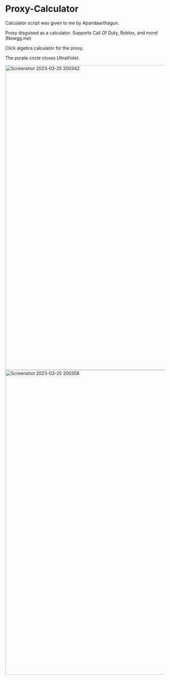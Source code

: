 # Proxy-Calculator
Calculator script was given to me by Apandawithagun.

Proxy disguised as a calculator. Supports Call Of Duty, Roblox, and more! (Nowgg.me)

Click algebra calculator for the proxy.

The purple circle closes UltraViolet.

<img width="960" alt="Screenshot 2023-03-25 200342" src="https://user-images.githubusercontent.com/119009502/227752960-bb03b909-9298-41fa-9b83-5354b9bde523.png">

<img width="959" alt="Screenshot 2023-03-25 200358" src="https://user-images.githubusercontent.com/119009502/227752955-f8a111c1-b9e9-40a9-82d6-11ec2b72dbbf.png">

